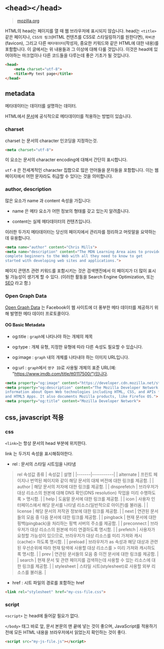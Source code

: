 # `<head></head>`

> [mozilla.org](https://developer.mozilla.org/ko/docs/Learn/HTML/Introduction_to_HTML/The_head_metadata_in_HTML)

HTML의 head는 페이지를 열 때 웹 브라우저에 표시되지 않습니다. head는 `<title>` 같은 페이지나, `CSS의 링크`(HTML 컨텐츠를 CSS로 스타일링하기를 원한다면),  `파비콘`(favicon), 그리고 다른 `메타데이터`(작성자, 중요한 키워드와 같은 HTML에 대한 내용)를 포함합니다. 이 글에서는 위 내용들과 그 이상에 대해 다룰 것입니다. 이것은 head에 있어야하는 마크업이나 다른 코드들을 다루는데 좋은 기초가 될 것입니다.

```html
<head>
    <meta charset="utf-8">
    <title>My test page</title>
</head>
```

## metadata

메타데이터는 데이터를 설명하는 데이터.

HTML에서 [문서](https://developer.mozilla.org/ko/docs/Web/HTML/Element/meta)에 공식적으로 메타데이터를 적용하는 방법이 있습니다.

### charset

charset 는 문서의 character 인코딩을 지정하는것.

```html
<meta charset="utf-8">
```

이 요소는 문서의 character encoding에 대해서 간단히 표시합니다. 

`utf-8` 은 전세계적인 character 집합으로 많은 언어들을 문자들을 포함합니다. 이는 웹 페이지에서 어떤 문자라도 취급할 수 있다는 것을 의미합니다.

### author, description


많은 <meta> 요소가 name 과 content 속성을 가집니다:

- name 은 메타 요소가 어떤 정보의 형태를 갖고 있는지 알려줍니다.

- content는 실제 메타데이터의 컨텐츠입니다.


이러한 두가지 메타데이터는 당신의 페이지에서 관리자를 정리하고 머릿말을 요약하는데 유용합니다.

```html
<meta name="author" content="Chris Mills">
<meta name="description" content="The MDN Learning Area aims to provide
complete beginners to the Web with all they need to know to get
started with developing web sites and applications.">
```

페이지 콘텐츠 관련 키워드를 포함시키는 것은 검색엔진에서 이 페이지가 더 많이 표시 될 가능성이 생기게 할 수 있다. (이러한 활동을 Search Engine Optimization, 또는 [SEO](https://developer.mozilla.org/ko/docs/Glossary/SEO) 라고 함.)

### Open Graph Data

[Open Graph Data](https://ogp.me/) 는 Facebook이 웹 사이트에 더 풍부한 메타 데이터를 제공하기 위해 발명한 메타 데이터 프로토콜이다.

#### OG Basic Metadata

- og:title : `graph`에 나타나야 하는 개체의 제목

- og:type : 개체 유형, 지정한 유형에 따라 다른 속성도 필요할 수 있습니다.

- og:image : `graph` 내의 개체를 나타내야 하는 이미지 URL입니다.

- og:url : `graph`에서 `영구 ID`로 사용될 개체의 표준 URL(예: "https://www.imdb.com/title/tt0117500/")입니다.


```html
<meta property="og:image" content="https://developer.cdn.mozilla.net/static/img/opengraph-logo.dc4e08e2f6af.png">
<meta property="og:description" content="The Mozilla Developer Network (MDN) provides
information about Open Web technologies including HTML, CSS, and APIs for both Web sites
and HTML5 Apps. It also documents Mozilla products, like Firefox OS.">
<meta property="og:title" content="Mozilla Developer Network">
```


## css, javascript 적용

### css

`<link>`는 항상 문서의 head 부분에 위치한다. 

link 는 두가지 속성을 표시해줘야한다.

- rel : 문서의 스타일 시트임을 나타냄

> rel 속성값 종류
> | 속성값 |		설명 |
> |-------|-----------|
> | alternate |		프린트 페이지나 번역된 페이지와 같이 해당 문서의 대체 버전에 대한 링크를 제공함. |
> | author |		해당 문서의 저자에 대한 링크를 제공함. |
> | dnsprefetch |		브라우저가 대상 리소스의 원본에 대해 DNS 확인(DNS resolution) 작업을 미리 수행하도록 > 명시함. |
> | help |		도움말 문서에 대한 링크를 제공함. |
> | icon |		사용자 인터페이스에서 해당 문서를 나타낼 리소스(일반적으로 아이콘)를 불러옴. |
> | license |		해당 문서의 저작권 정보에 대한 링크를 제공함. |
> | next |		연관된 문서들의 모음 중 다음 문서에 대한 링크를 제공함. |
> | pingback |		현재 문서에 대한 핑백(pingback)을 처리하는 핑백 서버의 주소를 제공함. |
> | preconnect |		브라우저가 대상 리소스의 원본에 미리 연결하도록 명시함. |
> | prefetch |		사용자가 요청할 가능성이 있으므로, 브라우저가 대상 리소스를 미리 가져와 캐시(cache)> 하도록 명시함. |
> | preload |		브라우저가 as 속성과 해당 대상과 관련된 우선순위에 따라 현재 탐색에 사용할 대상 리소스를 > 미리 가져와 캐시하도록 명시함. |
> | prev |		연관된 문서들의 모음 중 이전 문서에 대한 링크를 제공함. |
> | search |		현재 문서 및 관련 페이지를 검색하는데 사용할 수 있는 리소스에 대한 링크를 제공함. |
> | stylesheet |		스타일 시트(stylesheet)로 사용할 외부 리소스를 불러옴. |

- href : 시트 파일의 경로를 포함하는 href

```html
<link rel="stylesheet" href="my-css-file.css">
```


### script

`<script>` 는 head에 들어갈 필요가 없다. 

`</body>` 태그 바로 앞, 문서 본문의 맨 끝에 넣는 것이 좋으며, JavaScript를 적용하기 전에 모든 HTML 내용을 브라우저에서 읽었는지 확인하는 것이 좋다. 

```html
<script src="my-js-file.js"></script>
```